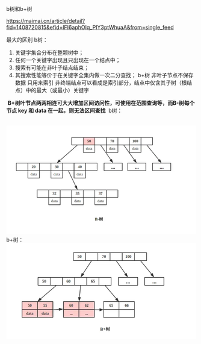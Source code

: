 b树和b+树

https://maimai.cn/article/detail?fid=1408720815&efid=lFI6aphOIq_PIY3ptWhuaA&from=single_feed

最大的区别
b树：
1.  关键字集合分布在整颗树中；
2.  任何一个关键字出现且只出现在一个结点中；
3.  搜索有可能在非叶子结点结束；
4.  其搜索性能等价于在关键字全集内做一次二分查找；
b+树
非叶子节点不保存数据  只用来索引
非终端结点可以看成是索引部分，结点中仅含其子树（根结点）中的最大（或最小）关键字

 **B+树叶节点两两相连可大大增加区间访问性，可使用在范围查询等，而B-树每个节点 key 和 data 在一起，则无法区间查找**
 b树：

 ![](B树.png)
b+树：
![](b+树.png)